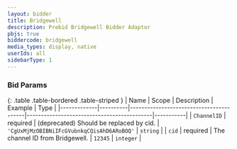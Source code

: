 ```yaml
---
layout: bidder
title: Bridgewell
description: Prebid Bridgewell Bidder Adaptor
pbjs: true
biddercode: bridgewell
media_types: display, native
userIds: all
sidebarType: 1
---
```


### Bid Params

{: .table .table-bordered .table-striped }
| Name        | Scope    | Description                             | Example                                    | Type      |
|-------------|----------|-----------------------------------------|--------------------------------------------|-----------|
| `ChannelID` | required | (deprecated) Should be replaced by cid. | `'CgUxMjMzOBIBNiIFcGVubnkqCQisAhD6ARoBOQ'` | `string`  |
| `cid`       | required | The channel ID from Bridgewell.         | `12345`                                    | `integer` |
